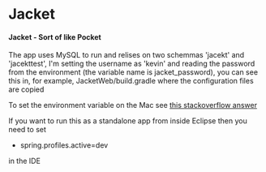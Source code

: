# Jacket
#### Jacket - Sort of like Pocket

The app uses MySQL to run and relises on two schemmas 'jacekt' and 'jacekttest', I'm setting the username as 'kevin' and reading the password from the environment (the variable name is jacket_password), you can see this in, for example, JacketWeb/build.gradle where the configuration files are copied

To set the environment variable on the Mac see [this stackoverflow answer](http://stackoverflow.com/questions/25385934/setting-environment-variables-via-launchd-conf-no-longer-works-in-os-x-yosemite)

If you want to run this as a standalone app from inside Eclipse then you need to set

* spring.profiles.active=dev

in the IDE


